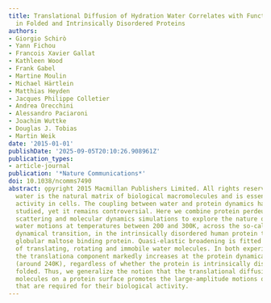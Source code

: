 ```yaml
---
title: Translational Diffusion of Hydration Water Correlates with Functional Motions
  in Folded and Intrinsically Disordered Proteins
authors:
- Giorgio Schirò
- Yann Fichou
- Francois Xavier Gallat
- Kathleen Wood
- Frank Gabel
- Martine Moulin
- Michael Härtlein
- Matthias Heyden
- Jacques Philippe Colletier
- Andrea Orecchini
- Alessandro Paciaroni
- Joachim Wuttke
- Douglas J. Tobias
- Martin Weik
date: '2015-01-01'
publishDate: '2025-09-05T20:10:26.908961Z'
publication_types:
- article-journal
publication: '*Nature Communications*'
doi: 10.1038/ncomms7490
abstract: o̧pyright 2015 Macmillan Publishers Limited. All rights reserved. Hydration
  water is the natural matrix of biological macromolecules and is essential for their
  activity in cells. The coupling between water and protein dynamics has been intensively
  studied, yet it remains controversial. Here we combine protein perdeuteration, neutron
  scattering and molecular dynamics simulations to explore the nature of hydration
  water motions at temperatures between 200 and 300K, across the so-called protein
  dynamical transition, in the intrinsically disordered human protein tau and the
  globular maltose binding protein. Quasi-elastic broadening is fitted with a model
  of translating, rotating and immobile water molecules. In both experiment and simulation,
  the translationa component markedly increases at the protein dynamical transition
  (around 240K), regardless of whether the protein is intrinsically disordered or
  folded. Thus, we generalize the notion that the translational diffusion of water
  molecules on a protein surface promotes the large-amplitude motions of proteins
  that are required for their biological activity.
---
```


